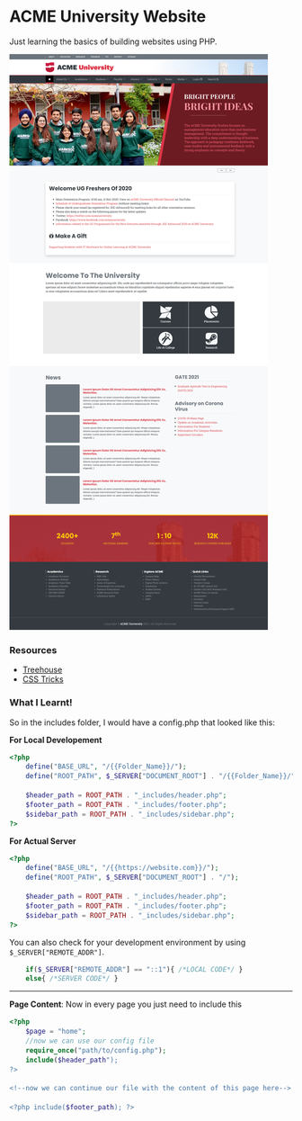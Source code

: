 # ACME University Website

Just learning the basics of building websites using PHP.

![ACME University](acme-university-1.png)

### Resources

- [Treehouse](https://teamtreehouse.com/community/how-do-i-correctly-link-my-css-file-to-both-my-indexphp-and-my-include-php-files-when-the-whole-site-is-within-a-folder)
- [CSS Tricks](https://css-tricks.com/php-include-from-root/)


### What I Learnt!

So in the includes folder, I would have a config.php that looked like this:

**For Local Developement**

```php
<?php 
	define("BASE_URL", "/{{Folder_Name}}/");
	define("ROOT_PATH", $_SERVER["DOCUMENT_ROOT"] . "/{{Folder_Name}}/");

	$header_path = ROOT_PATH . "_includes/header.php";
	$footer_path = ROOT_PATH . "_includes/footer.php";
	$sidebar_path = ROOT_PATH . "_includes/sidebar.php";
?>
```

**For Actual Server**

```php
<?php 
	define("BASE_URL", "/{{https://website.com}}/");
	define("ROOT_PATH", $_SERVER["DOCUMENT_ROOT"] . "/");

	$header_path = ROOT_PATH . "_includes/header.php";
	$footer_path = ROOT_PATH . "_includes/footer.php";
	$sidebar_path = ROOT_PATH . "_includes/sidebar.php";
?>
```

You can also check for your development environment by using `$_SERVER["REMOTE_ADDR"]`.

```php
	if($_SERVER["REMOTE_ADDR"] == "::1"){ /*LOCAL CODE*/ }
	else{ /*SERVER CODE*/ }
```

---


**Page Content**: Now in every page you just need to include this

```php
<?php
	$page = "home";
	//now we can use our config file
	require_once("path/to/config.php");
	include($header_path");
?>

<!--now we can continue our file with the content of this page here-->

<?php include($footer_path); ?>
```

